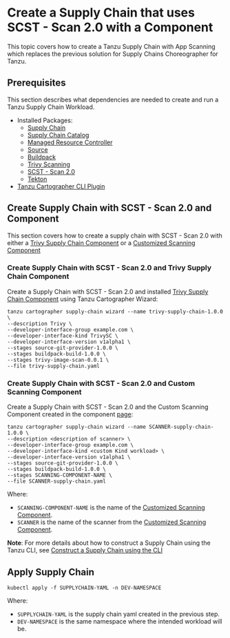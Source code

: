 # Create a Supply Chain that uses SCST - Scan 2.0 with a Component

This topic covers how to create a Tanzu Supply Chain with App Scanning which replaces the previous
solution for Supply Chains Choreographer for Tanzu.

## <a id="prerequisites"></a> Prerequisites

This section describes what dependencies are needed to create and run a Tanzu Supply Chain Workload.

* Installed Packages:
  * [Supply Chain](../../supply-chain/platform-engineering/how-to/installing-supply-chain/about.hbs.md)
  * [Supply Chain Catalog](../../supply-chain/platform-engineering/how-to/installing-supply-chain/about.hbs.md)
  * [Managed Resource Controller](../../supply-chain/platform-engineering/how-to/installing-supply-chain/about.hbs.md)
  * [Source](../../supply-chain/reference/catalog/about.hbs.md#source-git-provider)
  * [Buildpack](../../supply-chain/reference/catalog/about.hbs.md#buildpack-build)
  * [Trivy Scanning](../../supply-chain/reference/catalog/about.hbs.md#trivy-image-scan)
  * [SCST - Scan 2.0](../install-app-scanning.hbs.md)
  * [Tekton](../../tekton/install-tekton.hbs.md)
* [Tanzu Cartographer CLI Plugin](../../install-tanzu-cli.hbs.md)

## <a id="supply-chain-scan-2.0"></a> Create Supply Chain with SCST - Scan 2.0 and Component

This section covers how to create a supply chain with SCST - Scan 2.0 with either a [Trivy Supply Chain Component](./setup-supply-chain-component.hbs.md#install-trivy-sc) or a [Customized Scanning Component](./setup-supply-chain-component.hbs.md#customize-scan-component)


### <a id="scan-2.0-and-trivy"></a> Create Supply Chain with SCST - Scan 2.0 and Trivy Supply Chain Component

Create a Supply Chain with SCST - Scan 2.0 and installed [Trivy Supply Chain Component](./setup-supply-chain-component.hbs.md#install-trivy-sc) using Tanzu Cartographer Wizard:

  ```console
  tanzu cartographer supply-chain wizard --name trivy-supply-chain-1.0.0 \
  --description Trivy \
  --developer-interface-group example.com \
  --developer-interface-kind TrivySC \
  --developer-interface-version v1alpha1 \
  --stages source-git-provider-1.0.0 \
  --stages buildpack-build-1.0.0 \
  --stages trivy-image-scan-0.0.1 \
  --file trivy-supply-chain.yaml
  ```

### <a id="scan-2.0-and-custom-scanning"></a> Create Supply Chain with SCST - Scan 2.0 and Custom Scanning Component

Create a Supply Chain with SCST - Scan 2.0 and the Custom Scanning Component created in the
component [page](./setup-supply-chain-component.hbs.md#customize-scan-component):

  ```console
  tanzu cartographer supply-chain wizard --name SCANNER-supply-chain-1.0.0 \
  --description <description of scanner> \
  --developer-interface-group example.com \
  --developer-interface-kind <custom Kind workload> \
  --developer-interface-version v1alpha1 \
  --stages source-git-provider-1.0.0 \
  --stages buildpack-build-1.0.0 \
  --stages SCANNING-COMPONENT-NAME \
  --file SCANNER-supply-chain.yaml
  ```

  Where:

  * `SCANNING-COMPONENT-NAME` is the name of the [Customized Scanning Component](./setup-supply-chain-component.hbs.md#customize-scan-component).
  * `SCANNER` is the name of the scanner from the [Customized Scanning Component](./setup-supply-chain-component.hbs.md#customize-scan-component).

**Note**: For more details about how to construct a Supply Chain using the Tanzu CLI, see [Construct a Supply Chain using the CLI](../../supply-chain/platform-engineering/how-to/supply-chain-authoring/construct-with-cli.hbs.md)

## <a id="apply-supply-chain"></a> Apply Supply Chain

  ```console
  kubectl apply -f SUPPLYCHAIN-YAML -n DEV-NAMESPACE
  ```

  Where:

  * `SUPPLYCHAIN-YAML` is the supply chain yaml created in the previous step.
  * `DEV-NAMESPACE` is the same namespace where the intended workload will be.
